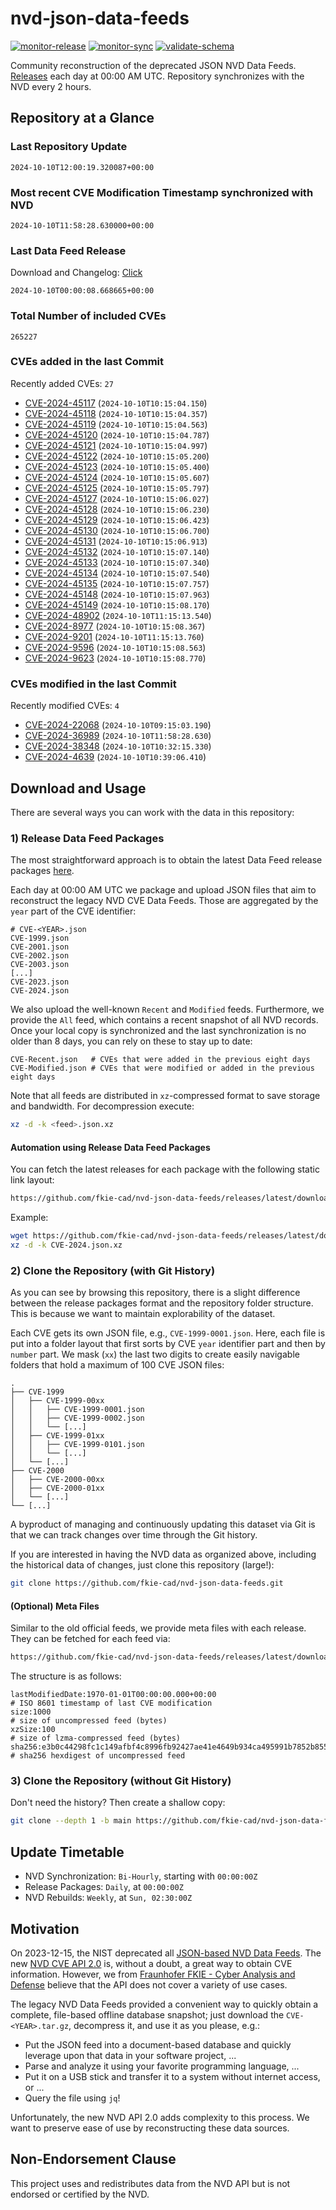 # nvd-json-data-feeds

[![monitor-release](https://github.com/fkie-cad/nvd-json-data-feeds/actions/workflows/monitor_release.yml/badge.svg)](https://github.com/fkie-cad/nvd-json-data-feeds/actions/workflows/monitor_release.yml)
[![monitor-sync](https://github.com/fkie-cad/nvd-json-data-feeds/actions/workflows/monitor_sync.yml/badge.svg)](https://github.com/fkie-cad/nvd-json-data-feeds/actions/workflows/monitor_sync.yml)
[![validate-schema](https://github.com/fkie-cad/nvd-json-data-feeds/actions/workflows/validate_schema.yml/badge.svg)](https://github.com/fkie-cad/nvd-json-data-feeds/actions/workflows/validate_schema.yml)

Community reconstruction of the deprecated JSON NVD Data Feeds.
[Releases](https://github.com/fkie-cad/nvd-json-data-feeds/releases/latest) each day at 00:00 AM UTC.
Repository synchronizes with the NVD every 2 hours.

## Repository at a Glance

### Last Repository Update

```plain
2024-10-10T12:00:19.320087+00:00
```

### Most recent CVE Modification Timestamp synchronized with NVD

```plain
2024-10-10T11:58:28.630000+00:00
```

### Last Data Feed Release

Download and Changelog: [Click](https://github.com/fkie-cad/nvd-json-data-feeds/releases/latest)

```plain
2024-10-10T00:00:08.668665+00:00
```

### Total Number of included CVEs

```plain
265227
```

### CVEs added in the last Commit

Recently added CVEs: `27`

- [CVE-2024-45117](CVE-2024/CVE-2024-451xx/CVE-2024-45117.json) (`2024-10-10T10:15:04.150`)
- [CVE-2024-45118](CVE-2024/CVE-2024-451xx/CVE-2024-45118.json) (`2024-10-10T10:15:04.357`)
- [CVE-2024-45119](CVE-2024/CVE-2024-451xx/CVE-2024-45119.json) (`2024-10-10T10:15:04.563`)
- [CVE-2024-45120](CVE-2024/CVE-2024-451xx/CVE-2024-45120.json) (`2024-10-10T10:15:04.787`)
- [CVE-2024-45121](CVE-2024/CVE-2024-451xx/CVE-2024-45121.json) (`2024-10-10T10:15:04.997`)
- [CVE-2024-45122](CVE-2024/CVE-2024-451xx/CVE-2024-45122.json) (`2024-10-10T10:15:05.200`)
- [CVE-2024-45123](CVE-2024/CVE-2024-451xx/CVE-2024-45123.json) (`2024-10-10T10:15:05.400`)
- [CVE-2024-45124](CVE-2024/CVE-2024-451xx/CVE-2024-45124.json) (`2024-10-10T10:15:05.607`)
- [CVE-2024-45125](CVE-2024/CVE-2024-451xx/CVE-2024-45125.json) (`2024-10-10T10:15:05.797`)
- [CVE-2024-45127](CVE-2024/CVE-2024-451xx/CVE-2024-45127.json) (`2024-10-10T10:15:06.027`)
- [CVE-2024-45128](CVE-2024/CVE-2024-451xx/CVE-2024-45128.json) (`2024-10-10T10:15:06.230`)
- [CVE-2024-45129](CVE-2024/CVE-2024-451xx/CVE-2024-45129.json) (`2024-10-10T10:15:06.423`)
- [CVE-2024-45130](CVE-2024/CVE-2024-451xx/CVE-2024-45130.json) (`2024-10-10T10:15:06.700`)
- [CVE-2024-45131](CVE-2024/CVE-2024-451xx/CVE-2024-45131.json) (`2024-10-10T10:15:06.913`)
- [CVE-2024-45132](CVE-2024/CVE-2024-451xx/CVE-2024-45132.json) (`2024-10-10T10:15:07.140`)
- [CVE-2024-45133](CVE-2024/CVE-2024-451xx/CVE-2024-45133.json) (`2024-10-10T10:15:07.340`)
- [CVE-2024-45134](CVE-2024/CVE-2024-451xx/CVE-2024-45134.json) (`2024-10-10T10:15:07.540`)
- [CVE-2024-45135](CVE-2024/CVE-2024-451xx/CVE-2024-45135.json) (`2024-10-10T10:15:07.757`)
- [CVE-2024-45148](CVE-2024/CVE-2024-451xx/CVE-2024-45148.json) (`2024-10-10T10:15:07.963`)
- [CVE-2024-45149](CVE-2024/CVE-2024-451xx/CVE-2024-45149.json) (`2024-10-10T10:15:08.170`)
- [CVE-2024-48902](CVE-2024/CVE-2024-489xx/CVE-2024-48902.json) (`2024-10-10T11:15:13.540`)
- [CVE-2024-8977](CVE-2024/CVE-2024-89xx/CVE-2024-8977.json) (`2024-10-10T10:15:08.367`)
- [CVE-2024-9201](CVE-2024/CVE-2024-92xx/CVE-2024-9201.json) (`2024-10-10T11:15:13.760`)
- [CVE-2024-9596](CVE-2024/CVE-2024-95xx/CVE-2024-9596.json) (`2024-10-10T10:15:08.563`)
- [CVE-2024-9623](CVE-2024/CVE-2024-96xx/CVE-2024-9623.json) (`2024-10-10T10:15:08.770`)


### CVEs modified in the last Commit

Recently modified CVEs: `4`

- [CVE-2024-22068](CVE-2024/CVE-2024-220xx/CVE-2024-22068.json) (`2024-10-10T09:15:03.190`)
- [CVE-2024-36989](CVE-2024/CVE-2024-369xx/CVE-2024-36989.json) (`2024-10-10T11:58:28.630`)
- [CVE-2024-38348](CVE-2024/CVE-2024-383xx/CVE-2024-38348.json) (`2024-10-10T10:32:15.330`)
- [CVE-2024-4639](CVE-2024/CVE-2024-46xx/CVE-2024-4639.json) (`2024-10-10T10:39:06.410`)


## Download and Usage

There are several ways you can work with the data in this repository:

### 1) Release Data Feed Packages

The most straightforward approach is to obtain the latest Data Feed release packages [here](https://github.com/fkie-cad/nvd-json-data-feeds/releases/latest).

Each day at 00:00 AM UTC we package and upload JSON files that aim to reconstruct the legacy NVD CVE Data Feeds.
Those are aggregated by the `year` part of the CVE identifier:

```
# CVE-<YEAR>.json
CVE-1999.json
CVE-2001.json
CVE-2002.json
CVE-2003.json
[...]
CVE-2023.json
CVE-2024.json
```

We also upload the well-known `Recent` and `Modified` feeds.
Furthermore, we provide the `All` feed, which contains a recent snapshot of all NVD records.
Once your local copy is synchronized and the last synchronization is no older than 8 days, you can rely on these to stay up to date:

```plain
CVE-Recent.json   # CVEs that were added in the previous eight days
CVE-Modified.json # CVEs that were modified or added in the previous eight days
```

Note that all feeds are distributed in `xz`-compressed format to save storage and bandwidth.
For decompression execute:

```sh
xz -d -k <feed>.json.xz
```

#### Automation using Release Data Feed Packages

You can fetch the latest releases for each package with the following static link layout:

```sh
https://github.com/fkie-cad/nvd-json-data-feeds/releases/latest/download/CVE-<YEAR>.json.xz
```

Example:

```sh
wget https://github.com/fkie-cad/nvd-json-data-feeds/releases/latest/download/CVE-2024.json.xz
xz -d -k CVE-2024.json.xz
```

### 2) Clone the Repository (with Git History)

As you can see by browsing this repository, there is a slight difference between the release packages format and the repository folder structure.
This is because we want to maintain explorability of the dataset.

Each CVE gets its own JSON file, e.g., `CVE-1999-0001.json`.
Here, each file is put into a folder layout that first sorts by CVE `year` identifier part and then by `number` part.
We mask (`xx`) the last two digits to create easily navigable folders that hold a maximum of 100 CVE JSON files:

```plain
.
├── CVE-1999
│   ├── CVE-1999-00xx
│   │   ├── CVE-1999-0001.json
│   │   ├── CVE-1999-0002.json
│   │   └── [...]
│   ├── CVE-1999-01xx
│   │   ├── CVE-1999-0101.json
│   │   └── [...]
│   └── [...]
├── CVE-2000
│   ├── CVE-2000-00xx
│   ├── CVE-2000-01xx
│   └── [...]
└── [...]
```

A byproduct of managing and continuously updating this dataset via Git is that we can track changes over time through the Git history.

If you are interested in having the NVD data as organized above, including the historical data of changes, just clone this repository (large!):

```sh
git clone https://github.com/fkie-cad/nvd-json-data-feeds.git
```

#### (Optional) Meta Files

Similar to the old official feeds, we provide meta files with each release. They can be fetched for each feed via:

```sh
https://github.com/fkie-cad/nvd-json-data-feeds/releases/latest/download/CVE-<YEAR>.meta
```

The structure is as follows:

```plain
lastModifiedDate:1970-01-01T00:00:00.000+00:00                          # ISO 8601 timestamp of last CVE modification
size:1000                                                               # size of uncompressed feed (bytes)
xzSize:100                                                              # size of lzma-compressed feed (bytes)
sha256:e3b0c44298fc1c149afbf4c8996fb92427ae41e4649b934ca495991b7852b855 # sha256 hexdigest of uncompressed feed
```

### 3) Clone the Repository (without Git History)

Don't need the history? Then create a shallow copy:

```sh
git clone --depth 1 -b main https://github.com/fkie-cad/nvd-json-data-feeds.git
```


## Update Timetable

* NVD Synchronization: `Bi-Hourly`, starting with `00:00:00Z`
* Release Packages: `Daily`, at `00:00:00Z`
* NVD Rebuilds: `Weekly`, at `Sun, 02:30:00Z`


## Motivation

On 2023-12-15, the NIST deprecated all [JSON-based NVD Data Feeds](https://nvd.nist.gov/vuln/data-feeds#divRetirementBanner-1).
The new [NVD CVE API 2.0](https://nvd.nist.gov/developers/vulnerabilities) is, without a doubt, a great way to obtain CVE information.
However, we from [Fraunhofer FKIE - Cyber Analysis and Defense](https://www.fkie.fraunhofer.de/en/departments/cad.html) believe that the API does not cover a variety of use cases.

The legacy NVD Data Feeds provided a convenient way to quickly obtain a complete, file-based offline database snapshot; just download the `CVE-<YEAR>.tar.gz`, decompress it, and use it as you please, e.g.:

- Put the JSON feed into a document-based database and quickly leverage upon that data in your software project, ...
- Parse and analyze it using your favorite programming language, ...
- Put it on a USB stick and transfer it to a system without internet access, or ...
- Query the file using `jq`!

Unfortunately, the new NVD API 2.0 adds complexity to this process.
We want to preserve ease of use by reconstructing these data sources.

## Non-Endorsement Clause

This project uses and redistributes data from the NVD API but is not endorsed or certified by the NVD.